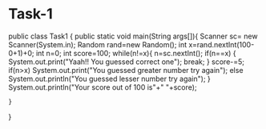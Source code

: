 # Task-1

public class Task1 {
    public static void main(String args[]){
        Scanner sc= new Scanner(System.in);
        Random rand=new Random();
        int x=rand.nextInt(100-0+1)+0;
        int n=0;
        int score=100;
        while(n!=x){
            n=sc.nextInt();
            if(n==x) {
                System.out.print("Yaah!! You guessed correct one");
                break;
            }
            score-=5;
            if(n>x)
                System.out.print("You guessed greater number try again");
            else
                System.out.println("You guessed lesser number try again");
        }
        System.out.println("Your score out of 100 is"+" "+score);

    }
}
